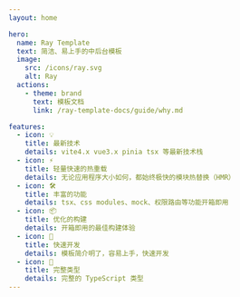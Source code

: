 ```yaml
---
layout: home

hero:
  name: Ray Template
  text: 简洁、易上手的中后台模板
  image:
    src: /icons/ray.svg
    alt: Ray
  actions:
    - theme: brand
      text: 模板文档
      link: /ray-template-docs/guide/why.md

features:
  - icon: 💡
    title: 最新技术
    details: vite4.x vue3.x pinia tsx 等最新技术栈
  - icon: ⚡️
    title: 轻量快速的热重载
    details: 无论应用程序大小如何，都始终极快的模块热替换（HMR）
  - icon: 🛠️
    title: 丰富的功能
    details: tsx、css modules、mock、权限路由等功能开箱即用
  - icon: 📦
    title: 优化的构建
    details: 开箱即用的最佳构建体验
  - icon: 🔩
    title: 快速开发
    details: 模板简介明了，容易上手，快速开发
  - icon: 🔑
    title: 完整类型
    details: 完整的 TypeScript 类型
---
```

